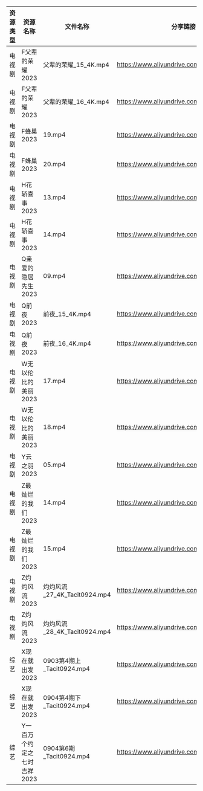 | 资源类型 | 资源名称             | 文件名称                     | 分享链接                                      | 更新时间       |
| ---- | ---------------- | ------------------------ | ----------------------------------------- | ---------- |
| 电视剧  | F父辈的荣耀2023       | 父辈的荣耀_15_4K.mp4          | https://www.aliyundrive.com/s/iVNwibyXW9P | 2023-09-05 |
| 电视剧  | F父辈的荣耀2023       | 父辈的荣耀_16_4K.mp4          | https://www.aliyundrive.com/s/iVNwibyXW9P | 2023-09-05 |
| 电视剧  | F蜂巢2023          | 19.mp4                   | https://www.aliyundrive.com/s/5XDFM5Edxba | 2023-09-05 |
| 电视剧  | F蜂巢2023          | 20.mp4                   | https://www.aliyundrive.com/s/5XDFM5Edxba | 2023-09-05 |
| 电视剧  | H花轿喜事2023        | 13.mp4                   | https://www.aliyundrive.com/s/Deb73Nu6cAg | 2023-09-05 |
| 电视剧  | H花轿喜事2023        | 14.mp4                   | https://www.aliyundrive.com/s/Deb73Nu6cAg | 2023-09-05 |
| 电视剧  | Q亲爱的隐居先生2023     | 09.mp4                   | https://www.aliyundrive.com/s/pK6ZZintQ5o | 2023-09-05 |
| 电视剧  | Q前夜2023          | 前夜_15_4K.mp4             | https://www.aliyundrive.com/s/Z8RY9qPcmgX | 2023-09-05 |
| 电视剧  | Q前夜2023          | 前夜_16_4K.mp4             | https://www.aliyundrive.com/s/Z8RY9qPcmgX | 2023-09-05 |
| 电视剧  | W无以伦比的美丽2023     | 17.mp4                   | https://www.aliyundrive.com/s/3LNxF1pwKnT | 2023-09-05 |
| 电视剧  | W无以伦比的美丽2023     | 18.mp4                   | https://www.aliyundrive.com/s/3LNxF1pwKnT | 2023-09-05 |
| 电视剧  | Y云之羽2023         | 05.mp4                   | https://www.aliyundrive.com/s/b6iM8MFmi9r | 2023-09-05 |
| 电视剧  | Z最灿烂的我们2023      | 14.mp4                   | https://www.aliyundrive.com/s/6vPRBkMxLP1 | 2023-09-05 |
| 电视剧  | Z最灿烂的我们2023      | 15.mp4                   | https://www.aliyundrive.com/s/6vPRBkMxLP1 | 2023-09-05 |
| 电视剧  | Z灼灼风流2023        | 灼灼风流_27_4K_Tacit0924.mp4 | https://www.aliyundrive.com/s/JoRKkcWLqgf | 2023-09-05 |
| 电视剧  | Z灼灼风流2023        | 灼灼风流_28_4K_Tacit0924.mp4 | https://www.aliyundrive.com/s/JoRKkcWLqgf | 2023-09-05 |
| 综艺   | X现在就出发2023       | 0903第4期上_Tacit0924.mp4   | https://www.aliyundrive.com/s/RBtsDZX8Y3n | 2023-09-05 |
| 综艺   | X现在就出发2023       | 0904第4期下_Tacit0924.mp4   | https://www.aliyundrive.com/s/RBtsDZX8Y3n | 2023-09-05 |
| 综艺   | Y一百万个约定之七时吉祥2023 | 0904第6期_Tacit0924.mp4    | https://www.aliyundrive.com/s/UT2HBjkGjP3 | 2023-09-05 |
